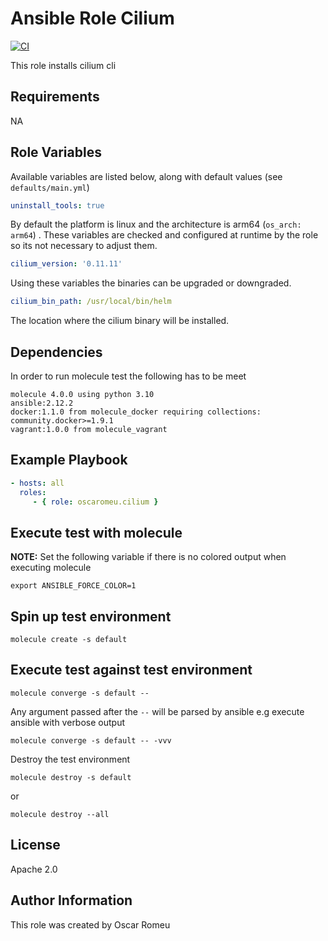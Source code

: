 Ansible Role Cilium
=========

[![CI](https://github.com/oscaromeu/ansible-role-cilium/actions/workflows/ci.yml/badge.svg)](https://github.com/oscaromeu/ansible-role-cilium/actions/workflows/ci.yml)

This role installs cilium cli

Requirements
------------

NA

Role Variables
--------------

Available variables are listed below, along with default values (see `defaults/main.yml`)

```yml
uninstall_tools: true
```

By default the platform is linux and the architecture is arm64 (`os_arch: arm64`) . These variables are checked and configured at runtime by the role so its not necessary to adjust them.

```yml
cilium_version: '0.11.11'
```

Using these variables the binaries can be upgraded or downgraded.

```yml
cilium_bin_path: /usr/local/bin/helm
```

The location where the cilium binary will be installed.

Dependencies
------------

In order to run molecule test the following has to be meet

```
molecule 4.0.0 using python 3.10
ansible:2.12.2
docker:1.1.0 from molecule_docker requiring collections: community.docker>=1.9.1
vagrant:1.0.0 from molecule_vagrant
```

Example Playbook
----------------


```yml
- hosts: all
  roles:
     - { role: oscaromeu.cilium }
```

Execute test with molecule
---------------------------------------------------

 __NOTE:__ Set the following variable if there is no colored output when executing molecule

```
export ANSIBLE_FORCE_COLOR=1
```


## Spin up test environment
```
molecule create -s default
```

## Execute test against test environment
```
molecule converge -s default -- 
```

Any argument passed after the `--` will be parsed by ansible e.g execute ansible with verbose output 

```
molecule converge -s default -- -vvv
```

Destroy the test environment

```
molecule destroy -s default
```

or

```
molecule destroy --all
```

License
-------

Apache 2.0

Author Information
------------------

This role was created by Oscar Romeu
